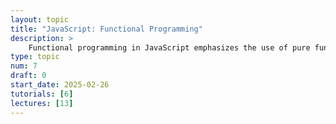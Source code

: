```yaml
---
layout: topic
title: "JavaScript: Functional Programming"
description: > 
    Functional programming in JavaScript emphasizes the use of pure functions, immutability, and higher-order functions to create predictable and maintainable code. It encourages a declarative style of programming, where the logic of computation is expressed in terms of functions rather than mutable states. This paradigm helps reduce bugs and enhances code reusability.
type: topic
num: 7
draft: 0
start_date: 2025-02-26
tutorials: [6]
lectures: [13]
---
```

